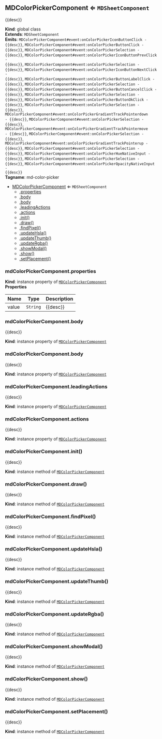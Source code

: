 <a name="MDColorPickerComponent"></a>

## MDColorPickerComponent ⇐ <code>MDSheetComponent</code>
{{desc}}

**Kind**: global class  
**Extends**: <code>MDSheetComponent</code>  
**Emits**: <code>MDColorPickerComponent#event:onColorPickerIconButtonClick - {{desc}}</code>, <code>MDColorPickerComponent#event:onColorPickerButtonClick - {{desc}}</code>, <code>MDColorPickerComponent#event:onColorPickerSelection - {{desc}}</code>, <code>MDColorPickerComponent#event:onColorPickerIconButtonPrevClick - {{desc}}</code>, <code>MDColorPickerComponent#event:onColorPickerSelection - {{desc}}</code>, <code>MDColorPickerComponent#event:onColorPickerIconButtonNextClick - {{desc}}</code>, <code>MDColorPickerComponent#event:onColorPickerButtonLabelClick - {{desc}}</code>, <code>MDColorPickerComponent#event:onColorPickerSelection - {{desc}}</code>, <code>MDColorPickerComponent#event:onColorPickerButtonCancelClick - {{desc}}</code>, <code>MDColorPickerComponent#event:onColorPickerSelection - {{desc}}</code>, <code>MDColorPickerComponent#event:onColorPickerButtonOkClick - {{desc}}</code>, <code>MDColorPickerComponent#event:onColorPickerSelection - {{desc}}</code>, <code>MDColorPickerComponent#event:onColorPickerGradientTrackPointerdown - {{desc}}</code>, <code>MDColorPickerComponent#event:onColorPickerSelection - {{desc}}</code>, <code>MDColorPickerComponent#event:onColorPickerGradientTrackPointermove - {{desc}}</code>, <code>MDColorPickerComponent#event:onColorPickerSelection - {{desc}}</code>, <code>MDColorPickerComponent#event:onColorPickerGradientTrackPointerup - {{desc}}</code>, <code>MDColorPickerComponent#event:onColorPickerSelection - {{desc}}</code>, <code>MDColorPickerComponent#event:onColorPickerHueNativeInput - {{desc}}</code>, <code>MDColorPickerComponent#event:onColorPickerSelection - {{desc}}</code>, <code>MDColorPickerComponent#event:onColorPickerOpacityNativeInput - {{desc}}</code>  
**Tagname**: md-color-picker  

* [MDColorPickerComponent](#MDColorPickerComponent) ⇐ <code>MDSheetComponent</code>
    * [.properties](#MDColorPickerComponent+properties)
    * [.body](#MDColorPickerComponent+body)
    * [.body](#MDColorPickerComponent+body)
    * [.leadingActions](#MDColorPickerComponent+leadingActions)
    * [.actions](#MDColorPickerComponent+actions)
    * [.init()](#MDColorPickerComponent+init)
    * [.draw()](#MDColorPickerComponent+draw)
    * [.findPixel()](#MDColorPickerComponent+findPixel)
    * [.updateHsla()](#MDColorPickerComponent+updateHsla)
    * [.updateThumb()](#MDColorPickerComponent+updateThumb)
    * [.updateRgba()](#MDColorPickerComponent+updateRgba)
    * [.showModal()](#MDColorPickerComponent+showModal)
    * [.show()](#MDColorPickerComponent+show)
    * [.setPlacement()](#MDColorPickerComponent+setPlacement)

<a name="MDColorPickerComponent+properties"></a>

### mdColorPickerComponent.properties
**Kind**: instance property of [<code>MDColorPickerComponent</code>](#MDColorPickerComponent)  
**Properties**

| Name | Type | Description |
| --- | --- | --- |
| value | <code>String</code> | {{desc}} |

<a name="MDColorPickerComponent+body"></a>

### mdColorPickerComponent.body
{{desc}}

**Kind**: instance property of [<code>MDColorPickerComponent</code>](#MDColorPickerComponent)  
<a name="MDColorPickerComponent+body"></a>

### mdColorPickerComponent.body
{{desc}}

**Kind**: instance property of [<code>MDColorPickerComponent</code>](#MDColorPickerComponent)  
<a name="MDColorPickerComponent+leadingActions"></a>

### mdColorPickerComponent.leadingActions
{{desc}}

**Kind**: instance property of [<code>MDColorPickerComponent</code>](#MDColorPickerComponent)  
<a name="MDColorPickerComponent+actions"></a>

### mdColorPickerComponent.actions
{{desc}}

**Kind**: instance property of [<code>MDColorPickerComponent</code>](#MDColorPickerComponent)  
<a name="MDColorPickerComponent+init"></a>

### mdColorPickerComponent.init()
{{desc}}

**Kind**: instance method of [<code>MDColorPickerComponent</code>](#MDColorPickerComponent)  
<a name="MDColorPickerComponent+draw"></a>

### mdColorPickerComponent.draw()
{{desc}}

**Kind**: instance method of [<code>MDColorPickerComponent</code>](#MDColorPickerComponent)  
<a name="MDColorPickerComponent+findPixel"></a>

### mdColorPickerComponent.findPixel()
{{desc}}

**Kind**: instance method of [<code>MDColorPickerComponent</code>](#MDColorPickerComponent)  
<a name="MDColorPickerComponent+updateHsla"></a>

### mdColorPickerComponent.updateHsla()
{{desc}}

**Kind**: instance method of [<code>MDColorPickerComponent</code>](#MDColorPickerComponent)  
<a name="MDColorPickerComponent+updateThumb"></a>

### mdColorPickerComponent.updateThumb()
{{desc}}

**Kind**: instance method of [<code>MDColorPickerComponent</code>](#MDColorPickerComponent)  
<a name="MDColorPickerComponent+updateRgba"></a>

### mdColorPickerComponent.updateRgba()
{{desc}}

**Kind**: instance method of [<code>MDColorPickerComponent</code>](#MDColorPickerComponent)  
<a name="MDColorPickerComponent+showModal"></a>

### mdColorPickerComponent.showModal()
{{desc}}

**Kind**: instance method of [<code>MDColorPickerComponent</code>](#MDColorPickerComponent)  
<a name="MDColorPickerComponent+show"></a>

### mdColorPickerComponent.show()
{{desc}}

**Kind**: instance method of [<code>MDColorPickerComponent</code>](#MDColorPickerComponent)  
<a name="MDColorPickerComponent+setPlacement"></a>

### mdColorPickerComponent.setPlacement()
{{desc}}

**Kind**: instance method of [<code>MDColorPickerComponent</code>](#MDColorPickerComponent)  
